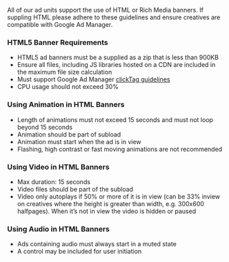 All of our ad units support the use of HTML or Rich Media banners. If suppling HTML please adhere to these guidelines and ensure creatives are compatible with Google Ad Manager.

### HTML5 Banner Requirements

- HTML5 ad banners must be a supplied as a zip that is less than 900KB
- Ensure all files, including JS libraries hosted on a CDN are included in the maximum file size calculation
- Must support Google Ad Manager <a href="https://support.google.com/admanager/answer/7046799?hl=en" target="_blank">clickTag guidelines</a>
- CPU usage should not exceed 30%

### Using Animation in HTML Banners

- Length of animations must not exceed 15 seconds and must not loop beyond 15 seconds
- Animation should be part of subload
- Animation must start when the ad is in view
- Flashing, high contrast or fast moving animations are not recommended

### Using Video in HTML Banners

- Max duration: 15 seconds
- Video files should be part of the subload
- Video only autoplays if 50% or more of it is in view (can be 33% inview on creatives where the height is greater than width, e.g. 300x600 halfpages). When it’s not in view the video is hidden or paused

### Using Audio in HTML Banners

- Ads containing audio must always start in a muted state
- A control may be included for user initiation
